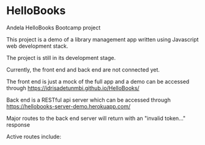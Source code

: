 # HelloBooks
Andela HelloBooks Bootcamp project

This project is a demo of a library management app written using Javascript web development stack.

The project is still in its development stage.

Currently, the front end and back end are not connected yet. 

The front end is just a mock of the full app and a demo can be accessed through https://idrisadetunmbi.github.io/HelloBooks/

Back end is a RESTful api server which can be accessed through https://hellobooks-server-demo.herokuapp.com/

Major routes to the back end server will return with an "invalid token..." response 

Active routes include:





